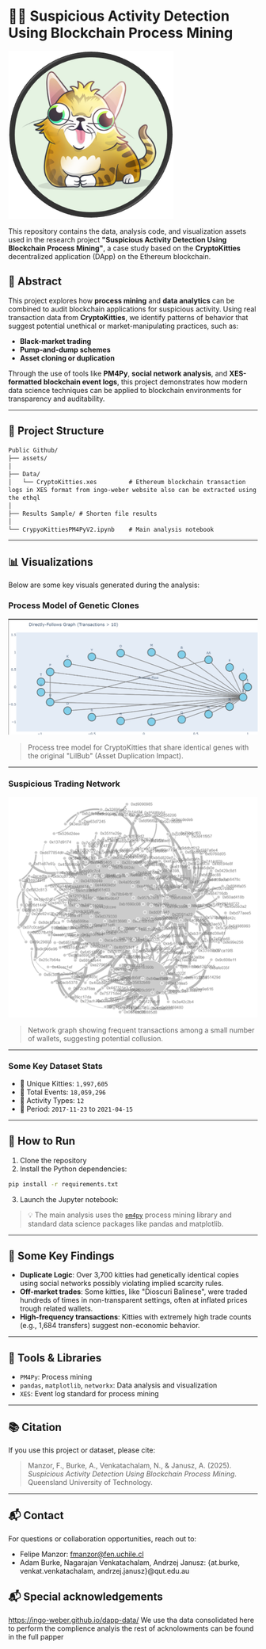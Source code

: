 # 🕵️‍♂️ Suspicious Activity Detection Using Blockchain Process Mining

![LilBuB](assets/picture1.png)

This repository contains the data, analysis code, and visualization assets used in the research project **"Suspicious Activity Detection Using Blockchain Process Mining"**, a case study based on the **CryptoKitties** decentralized application (DApp) on the Ethereum blockchain.

## 📜 Abstract

This project explores how **process mining** and **data analytics** can be combined to audit blockchain applications for suspicious activity. Using real transaction data from **CryptoKitties**, we identify patterns of behavior that suggest potential unethical or market-manipulating practices, such as:

- **Black-market trading**
- **Pump-and-dump schemes**
- **Asset cloning or duplication**

Through the use of tools like **PM4Py**, **social network analysis**, and **XES-formatted blockchain event logs**, this project demonstrates how modern data science techniques can be applied to blockchain environments for transparency and auditability.

---

## 📁 Project Structure

```plaintext
Public Github/
├── assets/
│
├── Data/
│   └── CryptoKitties.xes         # Ethereum blockchain transaction logs in XES format from ingo-weber website also can be extracted using the ethql
│
├── Results Sample/ # Shorten file results
│
└── CrypyoKittiesPM4PyV2.ipynb    # Main analysis notebook
```

---

## 📊 Visualizations

Below are some key visuals generated during the analysis:

### Process Model of Genetic Clones
![Process Tree for Genetic Clones](assets/picture5.png)

> Process tree model for CryptoKitties that share identical genes with the original "LilBub" (Asset Duplication Impact).

---

### Suspicious Trading Network
![Social Network Graph](assets/picture6.png)

> Network graph showing frequent transactions among a small number of wallets, suggesting potential collusion.

---

### Some Key Dataset Stats

- 🧬 Unique Kitties: `1,997,605`
- 📄 Total Events: `18,059,296`
- 🔁 Activity Types: `12`
- 📆 Period: `2017-11-23` to `2021-04-15`

---

## 🚀 How to Run

1. Clone the repository
2. Install the Python dependencies:
```bash
pip install -r requirements.txt
```
3. Launch the Jupyter notebook:

> 💡 The main analysis uses the [`pm4py`](https://pm4py.fit.fraunhofer.de/) process mining library and standard data science packages like pandas and matplotlib.

---

## 🧠 Some Key Findings

- **Duplicate Logic**: Over 3,700 kitties had genetically identical copies using social networks possibly violating implied scarcity rules.
- **Off-market trades**: Some kitties, like "Dioscuri Balinese", were traded hundreds of times in non-transparent settings, often at inflated prices trough related wallets.
- **High-frequency transactions**: Kitties with extremely high trade counts (e.g., 1,684 transfers) suggest non-economic behavior.

---

## 🧪 Tools & Libraries

- `PM4Py`: Process mining
- `pandas`, `matplotlib`, `networkx`: Data analysis and visualization
- `XES`: Event log standard for process mining

---

## 📚 Citation

If you use this project or dataset, please cite:

> Manzor, F., Burke, A., Venkatachalam, N., & Janusz, A. (2025). *Suspicious Activity Detection Using Blockchain Process Mining*. Queensland University of Technology.

---

## 📬 Contact

For questions or collaboration opportunities, reach out to:

- Felipe Manzor: [fmanzor@fen.uchile.cl](mailto:fmanzor@fen.uchile.cl)
- Adam Burke, Nagarajan Venkatachalam, Andrzej Janusz: {at.burke, venkat.venkatachalam, andrzej.janusz}@qut.edu.au


## 📬 Special acknowledgements

https://ingo-weber.github.io/dapp-data/ We use tha data consolidated here to perform the complience analyis the rest of acknolowments can be found in the full papper 